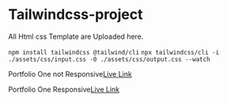 # Tailwindcss-project
All Html css Template are Uploaded here.

```npm install tailwindcss @tailwind/cli```
```npx tailwindcss/cli -i ./assets/css/input.css -0 ./assets/css/output.css --watch```

Portfolio One not Responsive[Live Link](https://mehedi116688.github.io/Tailwindcss-project/Templates/Portfolio%20not%20responsive/)

Portfolio One Responsive[Live Link](https://mehedi116688.github.io/Tailwindcss-project/Templates/Portfolio-responsive/)